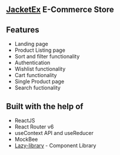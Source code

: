 ## [JacketEx](https://jacket-ex-react.netlify.app/) E-Commerce Store

## Features

- Landing page
- Product Listing page
- Sort and filter functionality
- Authentication
- Wishlist functionality
- Cart functionality
- Single Product page
- Search fuctionality

## Built with the help of

- ReactJS
- React Router v6
- useContext API and useReducer
- MockBee
- [Lazy-library](https://lazy-library.netlify.app/) - Component Library
